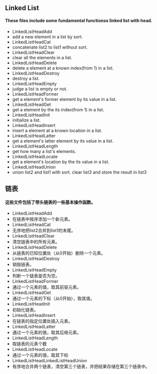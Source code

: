 ## Linked List
#### These files include some  fundamental functionss linked list with head.
- LinkedListHeadAdd
 - add a new element in a list by sort.
- LinkedListHeadCat
 - concatenate list2 to list1 without sort.
- LinkedListHeadClear
 - clear all the elements in a list.
- LinkedListHeadDelete
 - delete a element at a known index(from 1) in a list.
- LinkedListHeadDestroy
 - destroy a list.
- LinkedListHeadEmpty
 - judge a list is empty or not.
- LinkedListHeadFormer
 - get a element's former element by its value in a list.
- LinkedListHeadGet
 - get a element by the its index(from 1) in a list.
- LinkedListHeadInit
 - initialize a list.
- LinkedListHeadInsert
 - insert a element at a known location in a list.
- LinkedListHeadLatter
 - get a element's latter element by its value in a list.
- LinkedListHeadLength
 - get how many a list's elements.
- LinkedListHeadLocate
 - get a element's location by the its value in a list.
- LinkedListHeadUnion
 - union list2 and list1 with sort. clear list3 and store the result in list3

## 链表
#### 这些文件包括了带头链表的一些基本操作函数。

- LinkedListHeadAdd
 - 在链表中按序添加一个新元素。
- LinkedListHeadCat
 - 无序地把list2合并到list1的末尾。
- LinkedListHeadClear
 - 清空链表中的所有元素。
- LinkedListHeadDelete
 - 从链表的已知位置处（从0开始）删除一个元素。
- LinkedListHeadDestroy
 - 销毁链表。
- LinkedListHeadEmpty
 - 判断一个链表是否为空。
- LinkedListHeadFormer
 - 通过一个元素的值，取其前驱元素。
- LinkedListHeadGet
 - 通过一个元素的下标（从0开始），取其值。
- LinkedListHeadInit
 - 初始化链表。
- LinkedListHeadInsert
 - 在链表的指定位置处插入元素。
- LinkedListHeadLatter
 - 通过一个元素的值，取其后继元素。
- LinkedListHeadLength
 - 取链表的元素个数
- LinkedListHeadLocate
 - 通过一个元素的值，取其下标
- LinkedListHeadLinkedListHeadUnion
 - 有序地合并两个链表，清空第三个链表，并把结果存储在第三个链表中。

